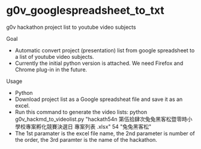 # g0v_googlespreadsheet_to_txt
g0v hackathon project list to youtube video subjects

Goal
 - Automatic convert project (presentation) list from google spreadsheet to a list of youtube video subjects.
 - Currently the initial python version is attached. We need Firefox and Chrome plug-in in the future.

Usage
 - Python
  - Download project list as a Google spreadsheat file and save it as an excel.
  - Run this command to generate the video lists:  python g0v_hackmd_to_videolist.py "hackath54n 第伍拾肆次兔兔黑客松暨零時小學校專案孵化競賽決選日 專案列表 .xlsx" 54 "兔兔黑客松"
  - The 1st paramater is the excel file name, the 2nd parameter is number of the order, the 3rd paramter is the name of the hackathon.
